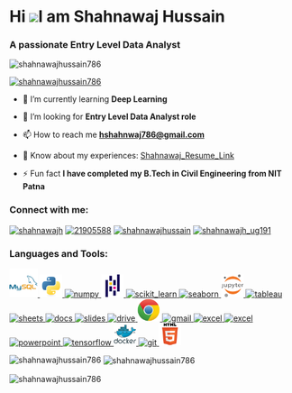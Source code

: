   Hi ![](https://user-images.githubusercontent.com/18350557/176309783-0785949b-9127-417c-8b55-ab5a4333674e.gif)I am Shahnawaj Hussain
  =========================================================================================================================================

<h3 align="left">A passionate Entry Level Data Analyst</h3>

<p align="left"> <img src="https://komarev.com/ghpvc/?username=shahnawajhussain786&label=Profile%20views&color=0e75b6&style=flat" alt="shahnawajhussain786" /> </p>

<p align="left"> <a href="https://github.com/ryo-ma/github-profile-trophy"><img src="https://github-profile-trophy.vercel.app/?username=shahnawajhussain786" alt="shahnawajhussain786" /></a> </p>

- 🌱 I’m currently learning **Deep Learning**

- 👯 I’m looking for **Entry Level Data Analyst role**

- 📫 How to reach me **hshahnwaj786@gmail.com**

- 📄 Know about my experiences: <a href="(https://drive.google.com/file/d/1P1njxMhBrrYNWycIQOjKWViijwKWhh1B/view?usp=sharing)" >Shahnawaj_Resume_Link</a>

- ⚡ Fun fact **I have completed my B.Tech in Civil Engineering from NIT Patna**

<h3 align="left">Connect with me:</h3>
<p align="left">
<a href="https://linkedin.com/in/shahnawajh" target="blank"><img align="center" src="https://raw.githubusercontent.com/rahuldkjain/github-profile-readme-generator/master/src/images/icons/Social/linked-in-alt.svg" alt="shahnawajh" height="30" width="40" /></a>
<a href="https://stackoverflow.com/users/21905588" target="blank"><img align="center" src="https://raw.githubusercontent.com/rahuldkjain/github-profile-readme-generator/master/src/images/icons/Social/stack-overflow.svg" alt="21905588" height="30" width="40" /></a>
<a href="https://fb.com/shahnawajhussain" target="blank"><img align="center" src="https://raw.githubusercontent.com/rahuldkjain/github-profile-readme-generator/master/src/images/icons/Social/facebook.svg" alt="shahnawajhussain" height="30" width="40" /></a>
<a href="https://www.hackerrank.com/shahnawajh_ug191" target="blank"><img align="center" src="https://raw.githubusercontent.com/rahuldkjain/github-profile-readme-generator/master/src/images/icons/Social/hackerrank.svg" alt="shahnawajh_ug191" height="30" width="40" /></a>
</p>

<h3 align="left">Languages and Tools:</h3>
<p align="left"> <a href="https://www.mysql.com/" target="_blank" rel="noreferrer"> <img src="https://raw.githubusercontent.com/devicons/devicon/master/icons/mysql/mysql-original-wordmark.svg" alt="mysql" width="50" height="50"/> </a> <a href="https://www.python.org" target="_blank" rel="noreferrer"> <img src="https://raw.githubusercontent.com/devicons/devicon/master/icons/python/python-original.svg" alt="python" width="40" height="40"/> </a> <a href="https://numpy.org/" target="_blank" rel="noreferrer"> <img src="https://user-images.githubusercontent.com/50221806/86498201-a8bd8680-bd39-11ea-9d08-66b610a8dc01.png" alt="numpy" width="40" height="40"/> </a> <a href="https://pandas.pydata.org/" target="_blank" rel="noreferrer"> <img src="https://raw.githubusercontent.com/devicons/devicon/2ae2a900d2f041da66e950e4d48052658d850630/icons/pandas/pandas-original.svg" alt="pandas" width="40" height="40"/> </a> <a href="https://scikit-learn.org/" target="_blank" rel="noreferrer"> <img src="https://upload.wikimedia.org/wikipedia/commons/0/05/Scikit_learn_logo_small.svg" alt="scikit_learn" width="50" height="50"/> </a> <a href="https://seaborn.pydata.org/" target="_blank" rel="noreferrer"> <img src="https://seaborn.pydata.org/_images/logo-mark-lightbg.svg" alt="seaborn" width="40" height="40"/> </a> <a href="https://jupyter.org/" target="_blank" rel="noreferrer"> <img src="https://github.com/devicons/devicon/blob/master/icons/jupyter/jupyter-original-wordmark.svg" alt="jupyter" width="40" height="40"/> </a> <a href="https://public.tableau.com/app" target="_blank" rel="noreferrer"> <img src="https://public.tableau.com/app/assets/images/tableau-sparkle.png" alt="tableau" width="50" height="50"/> </a> <a href="https://docs.google.com/spreadsheets" target="_blank" rel="noreferrer"> <img src="https://upload.wikimedia.org/wikipedia/commons/thumb/3/30/Google_Sheets_logo_%282014-2020%29.svg/1498px-Google_Sheets_logo_%282014-2020%29.svg.png" alt="sheets" width="40" height="40"/> </a> <a href="https://docs.google.com" target="_blank" rel="noreferrer"> <img src="https://mailmeteor.com/logos/assets/PNG/Google_Docs_Logo_512px.png" alt="docs" width="40" height="40"/> </a> <a href="https://docs.google.com/presentation" target="_blank" rel="noreferrer"> <img src="https://upload.wikimedia.org/wikipedia/commons/thumb/1/16/Google_Slides_2020_Logo.svg/1200px-Google_Slides_2020_Logo.svg.png" alt="slides" width="40" height="40"/> </a> <a href="https://drive.google.com" target="_blank" rel="noreferrer"> <img src="https://mailmeteor.com/logos/assets/PNG/Google_Drive_Logo_512px.png" alt="drive" width="40" height="40"/> </a>  <a href="https://chrome.google.com" target="_blank" rel="noreferrer"> <img src="https://github.com/devicons/devicon/blob/master/icons/chrome/chrome-original.svg" alt="chrome" width="40" height="40"/> </a> <a href="https://mail.google.com" target="_blank" rel="noreferrer"> <img src="https://upload.wikimedia.org/wikipedia/commons/thumb/7/7e/Gmail_icon_%282020%29.svg/2560px-Gmail_icon_%282020%29.svg.png" alt="gmail" width="40" height="35"/> </a> <a href= "https://www.microsoft.com/en-in/microsoft-365/excel" target="_blank" rel="noreferrer"> <img src="https://upload.wikimedia.org/wikipedia/commons/thumb/3/31/Microsoft_Office_Excel_%282013%E2%80%932019%29.svg/1200px-Microsoft_Office_Excel_%282013%E2%80%932019%29.svg.png" alt="excel" width="40" height="40"/> </a> <a href= "https://www.microsoft.com/en-in/microsoft-365/word" target="_blank" rel="noreferrer"> <img src="https://upload.wikimedia.org/wikipedia/commons/thumb/8/8d/Microsoft_Word_2013-2019_logo.svg/881px-Microsoft_Word_2013-2019_logo.svg.png" alt="excel" width="40" height="40"/> </a> <a href= "https://www.microsoft.com/en-in/microsoft-365/powerpoint" target="_blank" rel="noreferrer"> <img src="https://seeklogo.com/images/M/microsoft-powerpoint-2013-logo-52B688AEC4-seeklogo.com.png" alt="powerpoint" width="40" height="40"/> </a> <a href="https://www.tensorflow.org" target="_blank" rel="noreferrer"> <img src="https://www.vectorlogo.zone/logos/tensorflow/tensorflow-icon.svg" alt="tensorflow" width="40" height="40"/> </a> <a href="https://www.docker.com/" target="_blank" rel="noreferrer"> <img src="https://raw.githubusercontent.com/devicons/devicon/master/icons/docker/docker-original-wordmark.svg" alt="docker" width="40" height="40"/> </a> <a href="https://git-scm.com/" target="_blank" rel="noreferrer"> <img src="https://www.vectorlogo.zone/logos/git-scm/git-scm-icon.svg" alt="git" width="40" height="40"/> </a> <a href="https://www.w3.org/html/" target="_blank" rel="noreferrer"> <img src="https://raw.githubusercontent.com/devicons/devicon/master/icons/html5/html5-original-wordmark.svg" alt="html5" width="40" height="40"/> </a> </p>

<p><img align="left" src="https://github-readme-stats.vercel.app/api/top-langs?username=shahnawajhussain786&show_icons=true&locale=en&layout=compact" alt="shahnawajhussain786" /></p>

<p>&nbsp;<img align="center" src="https://github-readme-stats.vercel.app/api?username=shahnawajhussain786&show_icons=true&locale=en" alt="shahnawajhussain786" /></p>

<p><img align="center" src="https://github-readme-streak-stats.herokuapp.com/?user=shahnawajhussain786&" alt="shahnawajhussain786" /></p>


